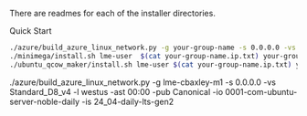 There are readmes for each of the installer directories.

Quick Start

```bash
./azure/build_azure_linux_network.py -g your-group-name -s 0.0.0.0 -vs Standard_D8_v4 -l westus -ast 00:00
./minimega/install.sh lme-user  $(cat your-group-name.ip.txt) your-group-name.password.txt
./ubuntu_qcow_maker/install.sh lme-user $(cat your-group-name.ip.txt) your-group-name.password.txt
```

./azure/build_azure_linux_network.py -g lme-cbaxley-m1 -s 0.0.0.0 -vs Standard_D8_v4 -l westus -ast 00:00   -pub Canonical  -io 0001-com-ubuntu-server-noble-daily  -is 24_04-daily-lts-gen2
